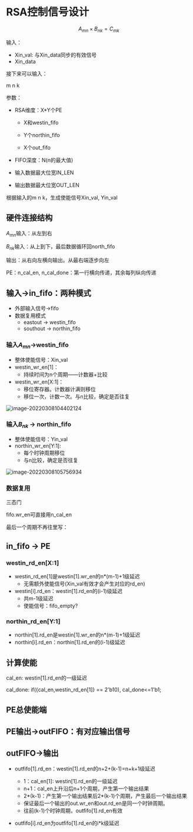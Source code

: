 # RSA控制信号设计

$$
A_{mn}\times B_{nk} = C_{mk}
$$

输入：

* Xin_val: 与Xin_data同步的有效信号
* Xin_data

接下来可以输入：

m n k

参数：

* RSA维度：X*Y个PE

  * X和westin_fifo

  * Y个northin_fifo

  * X个out_fifo

* FIFO深度：N(n的最大值)

* 输入数据最大位宽IN_LEN

* 输出数据最大位宽OUT_LEN

根据输入的m n k，生成使能信号Xin_val, Yin_val 

## 硬件连接结构

$A_{mn}$输入：从左到右

$B_{nk}$输入：从上到下，最后数据循环回north_fifo

输出：从右向左横向输出。从最右端逐步向左

PE：n_cal_en, n_cal_done：第一行横向传递，其余每列纵向传递

## 输入->in_fifo：两种模式

* 外部输入信号->fifo
* 数据复用模式
  * eastout -> westin_fifo
  * southout -> northin_fifo 

### 输入$A_{mn}$->westin_fifo

* 整体使能信号：Xin_val
* westin_wr_en[1]：
  * 持续时间为n个周期——计数器+比较
* westin_wr_en[X:1]：
  * 移位寄存器。计数器计满则移位
  * 移位一次，计数一次。与n比较，确定是否往复

![image-20220308104402124](C:\Users\KevinZ\AppData\Roaming\Typora\typora-user-images\image-20220308104402124.png)

### 输入$B_{nk}$ -> northin_fifo

* 整体使能信号：Yin_val
* northin_wr_en[Y:1]:
  * 每个时钟周期移位
  * 与n比较，确定是否往复

![image-20220308105756934](C:\Users\KevinZ\AppData\Roaming\Typora\typora-user-images\image-20220308105756934.png)

### 数据复用

三态门

fifo.wr_en可直接用n_cal_en

最后一个周期不再往里写：

## in_fifo -> PE

### westin_rd_en[X:1]

* westin_rd_en[1]是westin[1].wr_en的n*(m-1)+1级延迟
  * 无需额外使能信号(Xin_val有效才会产生对应的rd_en)
* westin[i].rd_en：westin[1].rd_en的(i-1)级延迟
  * 共m-1级延迟
  * 使能信号：fifo_empty?

### northin_rd_en[Y:1]

* northin[1].rd_en是westin[1].wr_en的n*(m-1)+1级延迟
* northin[i].rd_en：northin[1].rd_en的(i-1)级延迟

## 计算使能

cal_en: westin[1].rd_en的一级延迟

cal_done: if({cal_en,westin_rd_en[1]} == 2'b10), cal_done<=1'b1;

## PE总使能端



## PE输出->outFIFO：有对应输出信号



## outFIFO->输出

* outfifo[1].rd_en：westin[1].rd_en的n+2+(k-1)=n+k+1级延迟
  * 1：cal_en[1]: westin[1].rd_en的一级延迟
  * n+1：cal_en上升沿后n+1个周期，产生第一个输出结果
  * 2\*(k-1)：产生第一个输出结果后2\*(k-1)个周期，产生最后一个输出结果
  * 保证最后一个输出的out.wr_en和out.rd_en是同一个时钟周期。
  * 往前(k-1)个时钟周期，outfifo[1].rd_en有效

* outfifo[i].rd_en为outfifo[1].rd_en的i\*k级延迟

